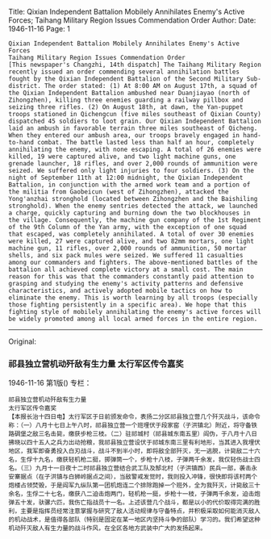 Title: Qixian Independent Battalion Mobilely Annihilates Enemy's Active Forces; Taihang Military Region Issues Commendation Order
Author:
Date: 1946-11-16
Page: 1

    Qixian Independent Battalion Mobilely Annihilates Enemy's Active Forces
    Taihang Military Region Issues Commendation Order
    [This newspaper's Changzhi, 14th dispatch] The Taihang Military Region recently issued an order commending several annihilation battles fought by the Qixian Independent Battalion of the Second Military Sub-district. The order stated: (1) At 8:00 AM on August 17th, a squad of the Qixian Independent Battalion ambushed near Duanjiayao (north of Zihongzhen), killing three enemies guarding a railway pillbox and seizing three rifles. (2) On August 18th, at dawn, the Yan-puppet troops stationed in Qichengcun (five miles southeast of Qixian County) dispatched 45 soldiers to loot grain. Our Qixian Independent Battalion laid an ambush in favorable terrain three miles southeast of Qicheng. When they entered our ambush area, our troops bravely engaged in hand-to-hand combat. The battle lasted less than half an hour, completely annihilating the enemy, with none escaping. A total of 26 enemies were killed, 19 were captured alive, and two light machine guns, one grenade launcher, 18 rifles, and over 2,000 rounds of ammunition were seized. We suffered only light injuries to four soldiers. (3) On the night of September 11th at 12:00 midnight, the Qixian Independent Battalion, in conjunction with the armed work team and a portion of the militia from Gaobeicun (west of Zihongzhen), attacked the Yong'anzhai stronghold (located between Zihongzhen and the Baishiling stronghold). When the enemy sentries detected the attack, we launched a charge, quickly capturing and burning down the two blockhouses in the village. Consequently, the machine gun company of the 1st Regiment of the 9th Column of the Yan army, with the exception of one squad that escaped, was completely annihilated. A total of over 30 enemies were killed, 27 were captured alive, and two 82mm mortars, one light machine gun, 11 rifles, over 2,000 rounds of ammunition, 50 mortar shells, and six pack mules were seized. We suffered 11 casualties among our commanders and fighters. The above-mentioned battles of the battalion all achieved complete victory at a small cost. The main reason for this was that the commanders constantly paid attention to grasping and studying the enemy's activity patterns and defensive characteristics, and actively adopted mobile tactics on how to eliminate the enemy. This is worth learning by all troops (especially those fighting persistently in a specific area). We hope that this fighting style of mobilely annihilating the enemy's active forces will be widely promoted among all local armed forces in the entire region.



<hr /> 

Original: 


### 祁县独立营机动歼敌有生力量  太行军区传令嘉奖

1946-11-16
第1版()
专栏：

    祁县独立营机动歼敌有生力量
    太行军区传令嘉奖
    【本报长治十四日电】太行军区于日前颁发命令，表扬二分区祁县独立营几个歼灭战斗，该命令称：（一）八月十七日上午八时，祁县独立营一个班埋伏于段家窑（子洪镇北）附近，将守备铁路碉堡之敌三名击毙，缴获步枪三枝。（二）驻祁城村（祁县城东南五里）阎伪，于八月十八日拂晓以四十五人之兵力出动抢粮，我祁县独立营设伏于祁城东南三里有利地形，当其进入我埋伏地区，我军即奋勇投入白刃战斗，战斗不到半小时，即将敌全部歼灭，无一逃脱，计毙敌二十六名，生俘十九名，缴获轻机枪二挺，掷弹筒一个，步枪十八枝，子弹两千余发，我仅轻伤战士四名。（三）九月十一日夜十二时祁县独立营结合武工队及郜北村（子洪镇西）民兵一部，袭击永安寨据点（在子洪镇与白狮岭据点之间），当敌警戒发觉时，我则投入冲锋，很快即将该村两个炮楼占领焚毁，于是阎军九纵队第一团机炮连二个排除跑掉一个班外，全为我歼灭，计毙敌三十余名，生俘二十七名，缴获八二迫击炮两门，轻机枪一挺，步枪十一枝，子弹两千余发，迫击炮弹五十发，驮骡六匹，我伤亡指战员十一名。上述该营几个战斗，都是以小的代价取得完满的胜利，主要是指挥员经常注意掌握与研究了敌人活动规律与守备特点，并积极采取如何能消灭敌人的机动战术，是值得各部队（特别是固定在某一地区内坚持斗争的部队）学习的。我们希望这种机动歼灭敌人有生力量的战斗作风，在全区各地方武装中广大的发扬起来。
